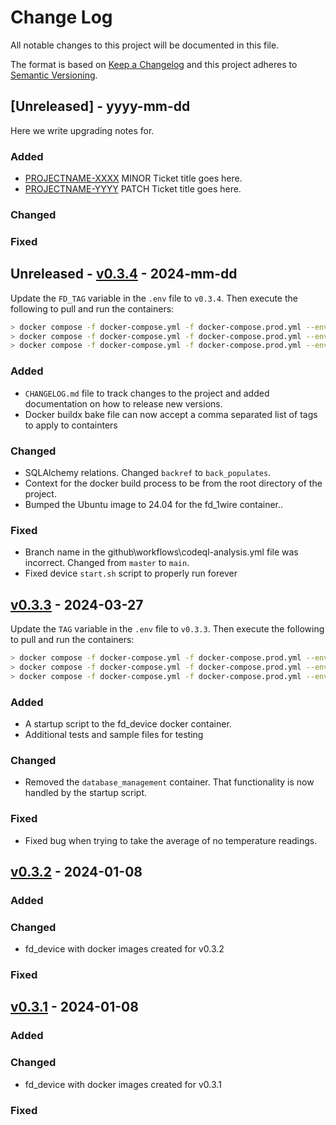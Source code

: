 # Change Log
All notable changes to this project will be documented in this file.
 
The format is based on [Keep a Changelog](http://keepachangelog.com/)
and this project adheres to [Semantic Versioning](http://semver.org/).
 
## [Unreleased] - yyyy-mm-dd
 
Here we write upgrading notes for.
 
### Added
- [PROJECTNAME-XXXX](http://tickets.projectname.com/browse/PROJECTNAME-XXXX)
  MINOR Ticket title goes here.
- [PROJECTNAME-YYYY](http://tickets.projectname.com/browse/PROJECTNAME-YYYY)
  PATCH Ticket title goes here.
### Changed

### Fixed

## Unreleased - [v0.3.4](https://github.com/nstoik/farm_device/releases/tag/v0.3.4) - 2024-mm-dd
 
Update the `FD_TAG` variable in the `.env` file to `v0.3.4`. Then execute the following to pull and run the containers:
```bash
> docker compose -f docker-compose.yml -f docker-compose.prod.yml --env-file .env -p fd_prod down
> docker compose -f docker-compose.yml -f docker-compose.prod.yml --env-file .env -p fd_prod pull
> docker compose -f docker-compose.yml -f docker-compose.prod.yml --env-file .env -p fd_prod up -d
```

### Added
- `CHANGELOG.md` file to track changes to the project and added documentation on how to release new versions.
- Docker buildx bake file can now accept a comma separated list of tags to apply to containters

### Changed
- SQLAlchemy relations. Changed `backref` to `back_populates`.
- Context for the docker build process to be from the root directory of the project.
- Bumped the Ubuntu image to 24.04 for the fd_1wire container..

### Fixed
- Branch name in the github\workflows\codeql-analysis.yml file was incorrect. Changed from `master` to `main`.
- Fixed device `start.sh` script to properly run forever

## [v0.3.3](https://github.com/nstoik/farm_device/releases/tag/v0.3.3) - 2024-03-27
 
Update the `TAG` variable in the `.env` file to `v0.3.3`. Then execute the following to pull and run the containers:
```bash
> docker compose -f docker-compose.yml -f docker-compose.prod.yml --env-file .env -p fd_prod down
> docker compose -f docker-compose.yml -f docker-compose.prod.yml --env-file .env -p fd_prod pull
> docker compose -f docker-compose.yml -f docker-compose.prod.yml --env-file .env -p fd_prod up -d
```

### Added
- A startup script to the fd_device docker container.
- Additional tests and sample files for testing 
### Changed
- Removed the `database_management` container. That functionality is now handled by the startup script.
### Fixed
- Fixed bug when trying to take the average of no temperature readings.

## [v0.3.2](https://github.com/nstoik/farm_device/releases/tag/v0.3.2) - 2024-01-08
 
### Added
 
### Changed
- fd_device with docker images created for v0.3.2

### Fixed

## [v0.3.1](https://github.com/nstoik/farm_device/releases/tag/v0.3.1) - 2024-01-08

### Added

### Changed
- fd_device with docker images created for v0.3.1
### Fixed
